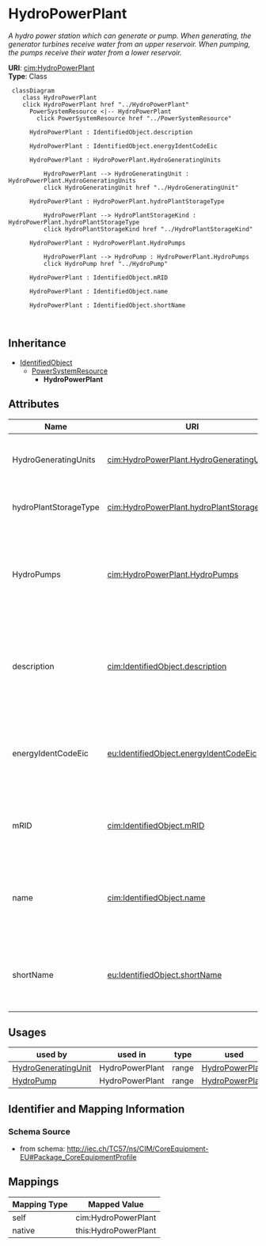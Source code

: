# HydroPowerPlant


_A hydro power station which can generate or pump. When generating, the generator turbines receive water from an upper reservoir. When pumping, the pumps receive their water from a lower reservoir._





**URI**: [cim:HydroPowerPlant](http://iec.ch/TC57/CIM100#HydroPowerPlant)<br />
**Type**: Class




```mermaid
 classDiagram
    class HydroPowerPlant
    click HydroPowerPlant href "../HydroPowerPlant"
      PowerSystemResource <|-- HydroPowerPlant
        click PowerSystemResource href "../PowerSystemResource"
      
      HydroPowerPlant : IdentifiedObject.description
        
      HydroPowerPlant : IdentifiedObject.energyIdentCodeEic
        
      HydroPowerPlant : HydroPowerPlant.HydroGeneratingUnits
        
          HydroPowerPlant --> HydroGeneratingUnit : HydroPowerPlant.HydroGeneratingUnits
          click HydroGeneratingUnit href "../HydroGeneratingUnit"
        
      HydroPowerPlant : HydroPowerPlant.hydroPlantStorageType
        
          HydroPowerPlant --> HydroPlantStorageKind : HydroPowerPlant.hydroPlantStorageType
          click HydroPlantStorageKind href "../HydroPlantStorageKind"
        
      HydroPowerPlant : HydroPowerPlant.HydroPumps
        
          HydroPowerPlant --> HydroPump : HydroPowerPlant.HydroPumps
          click HydroPump href "../HydroPump"
        
      HydroPowerPlant : IdentifiedObject.mRID
        
      HydroPowerPlant : IdentifiedObject.name
        
      HydroPowerPlant : IdentifiedObject.shortName
        
      
```





## Inheritance
* [IdentifiedObject](IdentifiedObject.md)
    * [PowerSystemResource](PowerSystemResource.md)
        * **HydroPowerPlant**



## Attributes


| Name | URI | Cardinality and Range | Description | Inheritance |
| ---  | --- | --- | --- | --- |
| HydroGeneratingUnits | [cim:HydroPowerPlant.HydroGeneratingUnits](http://iec.ch/TC57/CIM100#HydroPowerPlant.HydroGeneratingUnits) | * <br />  [HydroGeneratingUnit](HydroGeneratingUnit.md)  | The hydro generating unit belongs to a hydro power plant | direct |
| hydroPlantStorageType | [cim:HydroPowerPlant.hydroPlantStorageType](http://iec.ch/TC57/CIM100#HydroPowerPlant.hydroPlantStorageType) | 1 <br />  [HydroPlantStorageKind](HydroPlantStorageKind.md)  | The type of hydro power plant water storage | direct |
| HydroPumps | [cim:HydroPowerPlant.HydroPumps](http://iec.ch/TC57/CIM100#HydroPowerPlant.HydroPumps) | * <br />  [HydroPump](HydroPump.md)  | The hydro pump may be a member of a pumped storage plant or a pump for distri... | direct |
| description | [cim:IdentifiedObject.description](http://iec.ch/TC57/CIM100#IdentifiedObject.description) | 0..1 <br />  string  | The description is a free human readable text describing or naming the object | [IdentifiedObject](IdentifiedObject.md) |
| energyIdentCodeEic | [eu:IdentifiedObject.energyIdentCodeEic](http://iec.ch/TC57/CIM100-European#IdentifiedObject.energyIdentCodeEic) | 0..1 <br />  string  | The attribute is used for an exchange of the EIC code (Energy identification ... | [IdentifiedObject](IdentifiedObject.md) |
| mRID | [cim:IdentifiedObject.mRID](http://iec.ch/TC57/CIM100#IdentifiedObject.mRID) | 1 <br />  string  | Master resource identifier issued by a model authority | [IdentifiedObject](IdentifiedObject.md) |
| name | [cim:IdentifiedObject.name](http://iec.ch/TC57/CIM100#IdentifiedObject.name) | 1 <br />  string  | The name is any free human readable and possibly non unique text naming the o... | [IdentifiedObject](IdentifiedObject.md) |
| shortName | [eu:IdentifiedObject.shortName](http://iec.ch/TC57/CIM100-European#IdentifiedObject.shortName) | 0..1 <br />  string  | The attribute is used for an exchange of a human readable short name with len... | [IdentifiedObject](IdentifiedObject.md) |





## Usages

| used by | used in | type | used |
| ---  | --- | --- | --- |
| [HydroGeneratingUnit](HydroGeneratingUnit.md) | HydroPowerPlant | range | [HydroPowerPlant](HydroPowerPlant.md) |
| [HydroPump](HydroPump.md) | HydroPowerPlant | range | [HydroPowerPlant](HydroPowerPlant.md) |






## Identifier and Mapping Information







### Schema Source


* from schema: http://iec.ch/TC57/ns/CIM/CoreEquipment-EU#Package_CoreEquipmentProfile





## Mappings

| Mapping Type | Mapped Value |
| ---  | ---  |
| self | cim:HydroPowerPlant |
| native | this:HydroPowerPlant |




